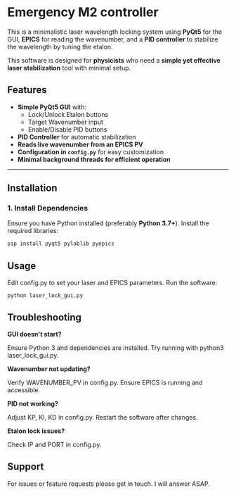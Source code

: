 # Emergency M2 controller

This is a minimalistic laser wavelength locking system using **PyQt5** for the GUI, **EPICS** for reading the wavenumber, and a **PID controller** to stabilize the wavelength by tuning the etalon.

This software is designed for **physicists** who need a **simple yet effective laser stabilization** tool with minimal setup.

## Features
-  **Simple PyQt5 GUI** with:
     - Lock/Unlock Etalon buttons
     - Target Wavenumber input
     - Enable/Disable PID buttons
-  **PID Controller** for automatic stabilization
-  **Reads live wavenumber from an EPICS PV**
-  **Configuration in `config.py`** for easy customization
-  **Minimal background threads for efficient operation**

---

## Installation

### **1. Install Dependencies**
Ensure you have Python installed (preferably **Python 3.7+**). Install the required libraries:

```sh
pip install pyqt5 pylablib pyepics
```

## Usage

Edit config.py to set your laser and EPICS parameters.
Run the software:

```
python laser_lock_gui.py
```


## Troubleshooting
**GUI doesn't start?**


Ensure Python 3 and dependencies are installed.
Try running with python3 laser_lock_gui.py.

**Wavenumber not updating?**

Verify WAVENUMBER_PV in config.py.
Ensure EPICS is running and accessible.

**PID not working?**

Adjust KP, KI, KD in config.py.
Restart the software after changes.

**Etalon lock issues?**

Check IP and PORT in config.py.

## Support
For issues or feature requests please get in touch. I will answer ASAP.